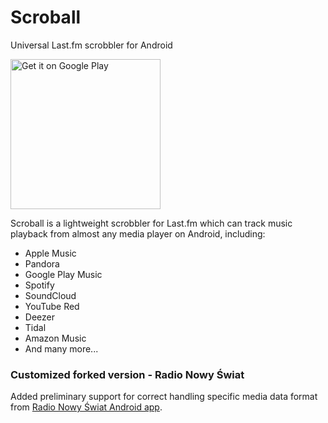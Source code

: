 # Scroball
Universal Last.fm scrobbler for Android

<a href='https://play.google.com/store/apps/details?id=com.peterjosling.scroball&pcampaignid=MKT-Other-global-all-co-prtnr-py-PartBadge-Mar2515-1'><img alt='Get it on Google Play' src='https://play.google.com/intl/en_us/badges/images/generic/en_badge_web_generic.png' width='240'/></a>

Scroball is a lightweight scrobbler for Last.fm which can track music playback from almost any media player on Android, including:

- Apple Music
- Pandora
- Google Play Music
- Spotify
- SoundCloud
- YouTube Red
- Deezer
- Tidal
- Amazon Music
- And many more...

### Customized forked version - Radio Nowy Świat
Added preliminary support for correct handling specific media data format from [Radio Nowy Świat Android app](https://play.google.com/store/apps/details?id=com.thehouseofcode.radio_nowy_swiat).
